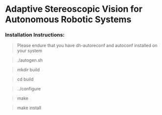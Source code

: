 # Adaptive Stereoscopic Vision for Autonomous Robotic Systems

### Installation Instructions:

> Please endure that you have dh-autoreconf and autoconf installed on your system

> ./autogen.sh

> mkdir build

> cd build

> ../configure

> make

> make install
